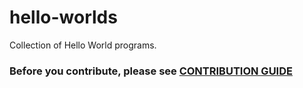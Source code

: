 # hello-worlds
Collection of Hello World programs.
### Before you contribute, please see [CONTRIBUTION GUIDE](https://github.com/knightking100/hello-worlds/blob/master/CONTRIBUTING.MD)
